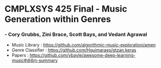 # CMPLXSYS 425 Final - Music Generation within Genres
### - Cory Grubbs, Zini Brace, Scott Bays, and Vedant Agrawal
* Music Library : https://github.com/algorithmic-music-exploration/amen
* Genre Classifier : https://github.com/Hguimaraes/gtzan.keras
* Papers : https://github.com/ybayle/awesome-deep-learning-music#dl4m-summary
